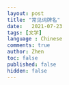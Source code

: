 ```yaml
---
layout: post
title: "常见词牌名"
date:   2021-07-23
tags: [文学]
language : Chinese
comments: true
author: Zhen
toc: false
published: false
hidden: false
---
```



<!--stackedit_data:
eyJoaXN0b3J5IjpbNjcxOTIzMTQwXX0=
-->